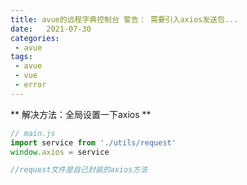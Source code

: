 ```yaml
---
title: avue的远程字典控制台 警告： 需要引入axios发送包...
date:   2021-07-30
categories:
 - avue
tags:
 - avue
 - vue
 - error
---
```


** 
解决方法：全局设置一下axios
**
```javascript
// main.js
import service from './utils/request'
window.axios = service

//request文件是自己封装的axios方法
```